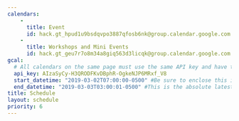```yaml
---
calendars:
    -
      title: Event
      id: hack.gt_hpud1u9bsdqvpo3887qfosb6nk@group.calendar.google.com
    -
      title: Workshops and Mini Events
      id: hack.gt_geu7r7o8m34a8giq563d3licqk@group.calendar.google.com
gcal:
  # All calendars on the same page must use the same API key and have the same start/end dates/times
  api_key: AIzaSyCy-H3QRODFKvDBphR-OgkeNJP6MRxf_V8
  start_datetime: "2019-03-02T07:00:00-0500" #Be sure to enclose this in quotes so Jekyll doesn't interpret as a Date!
  end_datetime: "2019-03-03T03:00:01-0500" #This is the absolute latest start time to include an event on the page.  The timestamp is exclusive, meaning that to include events at 3:00 PM, you would write T15:01:00 (includes events starting as late as 15:00:59)
title: Schedule
layout: schedule
priority: 6
---
```

